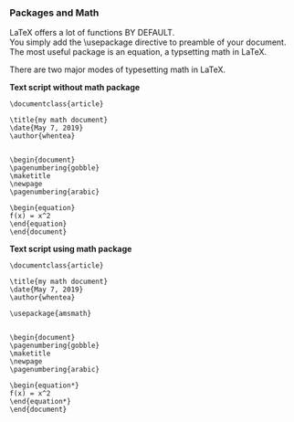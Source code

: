 ### Packages and Math
LaTeX offers a lot of functions BY DEFAULT.  
You simply add the \usepackage directive to preamble of your document.  
The most useful package is an equation, a typsetting math in LaTeX.

There are two major modes of typesetting math in LaTeX.

**Text script without math package**
 ```
 \documentclass{article}

\title{my math document}
\date{May 7, 2019}
\author{whentea}


\begin{document}
\pagenumbering{gobble}
\maketitle
\newpage
\pagenumbering{arabic}

\begin{equation}
f(x) = x^2
\end{equation}
\end{document}
 ```
 
**Text script using math package**
 
 ```
 \documentclass{article}

\title{my math document}
\date{May 7, 2019}
\author{whentea}

\usepackage{amsmath}


\begin{document}
\pagenumbering{gobble}
\maketitle
\newpage
\pagenumbering{arabic}

\begin{equation*}
f(x) = x^2
\end{equation*}
\end{document}
 ```
